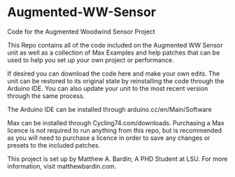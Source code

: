# Augmented-WW-Sensor
Code for the Augmented Woodwind Sensor Project

This Repo contains all of the code included on the Augmented WW Sensor unit as well as a collection of Max Examples and help patches that can be used to help you set up your own project or performance. 

If desired you can download the code here and make your own edits. The unit can be restored to its original state by reinstalling the code through the Arduino IDE. You can also update your unit to the most recent version through the same process.

The Arduino IDE can be installed through arduino.cc/en/Main/Software 

Max can be installed through Cycling74.com/downloads. Purchasing a Max licence is not required to run anything from this repo, but is recommended as you will need to purchase a licence in order to save any changes or presets to the included patches.

This project is set up by Matthew A. Bardin; A PHD Student at LSU. For more information, visit matthewbardin.com.